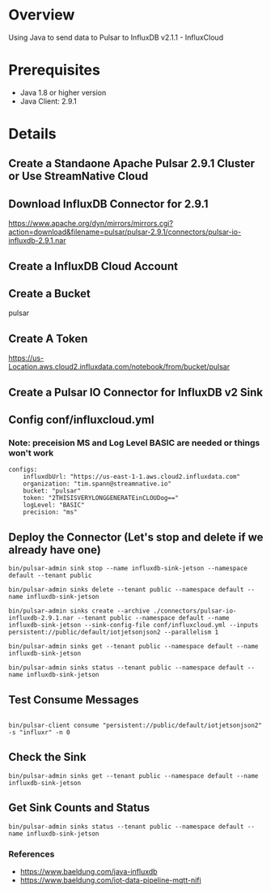 # Overview

Using Java to send data to Pulsar to InfluxDB v2.1.1 - InfluxCloud

# Prerequisites

- Java 1.8 or higher version
- Java Client: 2.9.1

# Details

## Create a Standaone Apache Pulsar 2.9.1 Cluster or Use StreamNative Cloud

## Download InfluxDB Connector for 2.9.1

https://www.apache.org/dyn/mirrors/mirrors.cgi?action=download&filename=pulsar/pulsar-2.9.1/connectors/pulsar-io-influxdb-2.9.1.nar

## Create a InfluxDB Cloud Account

## Create a Bucket

pulsar

## Create A Token

https://us-Location.aws.cloud2.influxdata.com/notebook/from/bucket/pulsar

## Create a Pulsar IO Connector for InfluxDB v2 Sink

## Config conf/influxcloud.yml

### Note:   preceision MS and Log Level BASIC are needed or things won't work

````
configs:
    influxdbUrl: "https://us-east-1-1.aws.cloud2.influxdata.com"
    organization: "tim.spann@streamnative.io"
    bucket: "pulsar"
    token: "2THISISVERYLONGGENERATEinCLOUDog=="
    logLevel: "BASIC"
    precision: "ms"

````

## Deploy the Connector (Let's stop and delete if we already have one)

````
bin/pulsar-admin sink stop --name influxdb-sink-jetson --namespace default --tenant public

bin/pulsar-admin sinks delete --tenant public --namespace default --name influxdb-sink-jetson

bin/pulsar-admin sinks create --archive ./connectors/pulsar-io-influxdb-2.9.1.nar --tenant public --namespace default --name influxdb-sink-jetson --sink-config-file conf/influxcloud.yml --inputs persistent://public/default/iotjetsonjson2 --parallelism 1

bin/pulsar-admin sinks get --tenant public --namespace default --name influxdb-sink-jetson

bin/pulsar-admin sinks status --tenant public --namespace default --name influxdb-sink-jetson

````

## Test Consume Messages

````

bin/pulsar-client consume "persistent://public/default/iotjetsonjson2" -s "influxr" -n 0

````

## Check the Sink

````
bin/pulsar-admin sinks get --tenant public --namespace default --name influxdb-sink-jetson
````

## Get Sink Counts and Status

````
bin/pulsar-admin sinks status --tenant public --namespace default --name influxdb-sink-jetson
````

### References

* https://www.baeldung.com/java-influxdb
* https://www.baeldung.com/iot-data-pipeline-mqtt-nifi

